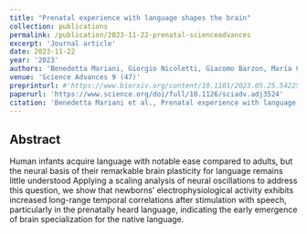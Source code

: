```yaml
---
title: "Prenatal experience with language shapes the brain"
collection: publications
permalink: /publication/2023-11-22-prenatal-scienceadvances
excerpt: 'Journal article'
date: 2023-11-22
year: '2023'
authors: 'Benedetta Mariani, Giorgio Nicoletti, Giacomo Barzon, María Clemencia Ortíz Barajas, Mohinish Shukla, Ramón Guevara, Samir Suweis, Judit Gervain'
venue: 'Science Advances 9 (47)'
preprinturl: #'https://www.biorxiv.org/content/10.1101/2023.05.25.542259.abstract'
paperurl: 'https://www.science.org/doi/full/10.1126/sciadv.adj3524'
citation: 'Benedetta Mariani et al., Prenatal experience with language shapes the brain.Sci. Adv.9,eadj3524(2023).DOI:10.1126/sciadv.adj3524'
---
```


## Abstract
Human infants acquire language with notable ease compared to adults, but the neural basis of their remarkable brain plasticity for language remains little understood Applying a scaling analysis of neural oscillations to address this question, we show that newborns’ electrophysiological activity exhibits increased long-range temporal correlations after stimulation with speech, particularly in the prenatally heard language, indicating the early emergence of brain specialization for the native language.
